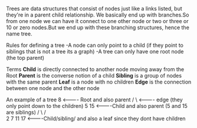 Trees are data structures that consist of nodes just like a links listed, but they're in a parent child relationship. We basically end up with branches.So from one node we can have it connect to one other node or two or three or 10 or zero nodes.But we end up with these branching structures, hence the name tree.

Rules for defining a tree
-A node can only point to a child (if they point to siblings that is not a tree its a graph)
-A tree can only have one root node (the top parent)

Terms
**Child** is directly connected to another node moving away from the Root
**Parent** is the converse notion of a child
**Sibling** is a group of nodes with the same parent
**Leaf** is a node with no children
**Edge** is the connection between one node and the other node

An example of a tree
8 <---- Root and also parent
/ \ <---- edge (they only point down to the children)
5 15 <----Child and also parent (5 and 15 are siblings)
/ \ / \
2 7 11 17 <----Child/sibling/ and also a leaf since they dont have children
